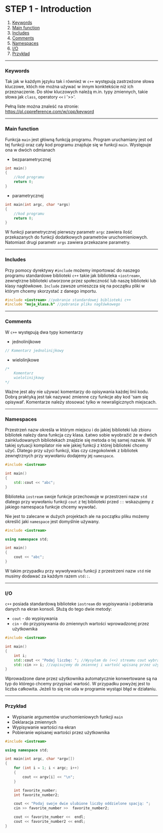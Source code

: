 ﻿
# STEP 1 - Introduction
1. [Keywords](#keywords) 
2. [Main function](#main)
3. [Includes](#includes)
4. [Comments](#comments)
5. [Namespaces](#namespaces)
6. [I/O](#io)
7. [Przykład](#przyklad)

---

<a name="keywords"></a>
### Keywords

Tak jak w każdym języku tak i również w `c++` występują zastrzeżone słowa kluczowe, któch
nie można używać w innym konktekście niż ich przeznaczenie. Do słów kluczowych należą m.in.
typy zmiennych, takie słowa jak `class`, operatory `<<` i '>>'. 

Pełną liste można znaleść na stronie: https://pl.cppreference.com/w/cpp/keyword
  
---

<a name="main"></a>
### Main function

Funkcja `main` jest główną funkcją programu. Program uruchamiany jest od tej funkcji oraz
cały kod programu znajduje się w funkcji `main`. Występuje ona w dwóch odmianach

* bezparametrycznej
```c++
int main()
{
    //kod programu
    return 0;
}
```
* parametrycznej
```c++
int main(int argc, char *args)
{
    //kod programu
    return 0;
}
```  
W funkcji parametrycznej pierwszy parametr `argc` zawiera ilość przekazanych do funkcji dodatkowych
parametrów uruchomieniowych. Natomiast drugi parametr `args` zawiera przekazane parametry.

---

<a name="includes"></a>
### Includes

Przy pomocy dyrektywy `#include` możemy importować do naszego programu standardowe biblioteki
`c++` takie jak biblioteka `<iostream>`, zewnętrzne biblioteki utworzone przez społeczność
lub naszę biblioteki lub klasy nagłówkowe. `Include` zawsze umieszcza się na początku pliki
w którym chcemy skorzystać z danego importu.

```c++
#include <iostream> //pobranie standardowej biblioteki c++
#include "moja_klasa.h" //pobranie pliku nagłówkowego
```

---

<a name="comments"></a>
### Comments

W `c++` występują dwa typy komentarzy

* jednolinijkowe
```c++
// Komentarz jednolinijkowy
```
* wielolinjkowe
```c++
/*
    Komentarz
    wielolinijkowy
*/
```

Ważne jest aby nie używać komentarzy do opisywania każdej linii kodu. Dobrą praktyką
jest tak nazywać zmienne czy funkcje aby kod 'sam się opisywał'. Komentarze należy
stosować tylko w newraligicznych miejscach.

---

<a name="namespaces"></a>
### Namespaces

Przestrzeń nazw określa w którym miejscu i do jakiej biblioteki lub zbioru bibliotek należy
dana funkcja czy klasa. Łatwo sobie wyobraźić że w dwóch zainkludowanych bibliotekach
znajdzie się metoda o tej samej nazwie. W takiej sytuacji kompilator nie wie jakiej funkcji
z której biblioteki chcemy użyć. Dlatego przy użyci funkcji, klas czy czegokolwiek z bibliotek
zewnętrznych przy wywołaniu dodajemy jej `namespace`.

```c++
#include <iostream>

int main()
{
    std::cout << "abc";
}
```

Biblioteka `iostream` swoje funkcje przechowuje w przestrzeni nazw `std` dlatego przy
wywołaniu funkcji `cout` z tej biblioteki przed `::` wskazujemy z jakiego namespaca funkcje
chcemy wywołać.


Nie jest to zalecane w dużych projektach ale na początku pliku możemy określić jaki `namespace`
jest domyślnie używany. 

```c++
#include <iostream>

using namespace std;

int main()
{
    cout << "abc";
}
```

W takim przypadku przy wywoływaniu funkcji z przestrzeni nazw `std` nie musimy dodawać za
każdym razem `std::`.

---

<a name="io"></a>
### I/O

`c++` posiada standardową biblioteke `iostream` do wypisywania i pobierania danych na ekran
konsoli. Służą do tego dwie metody:
* `cout` - do wypisywania
* `cin` - do przypisywania do zmiennych wartości wprowadzonej przez użytkownika

```c++
#include <iostream>

int main()
{
    int i;
    std::cout << "Podaj liczbę: "; //Wysyłam do (<<) streamu cout wybrany tekst
    std::cin >> i; //zapisujemy do zmiennej i wartość wpisaną przez użytkownika
}
```

Wprowadzone dane przez użytkownika automatycznie konwertowane są na typ do którego
chcemy przypisać wartość. W przypadku powyżej jest to liczba całkowita. Jeżeli to się
nie uda w programie wystąpi błąd w działaniu. 

---

<a name="przyklad"></a>
### Przykład

* Wypisanie argumentów uruchomieniowych funkcji `main`
* Deklaracja zmiennych
* Wypisywanie wartości na ekran
* Pobieranie wpisanej wartości przez użytkownika

```c++
#include <iostream>

using namespace std;

int main(int argc, char *argv[])
{
    for (int i = 1; i < argc; i++)
    {
        cout << argv[i] << "\n";
    }

    int favorite_number;
    int favorite_number2;

    cout << "Podaj swoje dwie ulubione liczby oddzielone spacją: ";
    cin >> favorite_number >>  favorite_number2;

    cout << favorite_number <<  endl;
    cout << favorite_number2 << endl;
}
```
